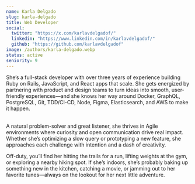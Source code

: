 ```yaml
---
name: Karla Delgado
slug: karla-delgado
title: Web Developer
social:
  twitter: "https://x.com/karlavdelgadof/"
  linkedin: "https://www.linkedin.com/in/karlavdelgadof/"
  github: "https://github.com/karlavdelgadof"
image: /authors/karla-delgado.webp
status: active
seniority: 9
---
```


She’s a full-stack developer with over three years of experience building Ruby on Rails, JavaScript, and React apps that scale. She gets energized by partnering with product and design teams to turn ideas into smooth, user-friendly experiences—and she knows her way around Docker, GraphQL, PostgreSQL, Git, TDD/CI-CD, Node, Figma, Elasticsearch, and AWS to make it happen.

<br>
A natural problem-solver and great listener, she thrives in Agile environments where curiosity and open communication drive real impact. Whether she’s optimizing a slow query or prototyping a new feature, she approaches each challenge with intention and a dash of creativity.

<br>

Off-duty, you’ll find her hitting the trails for a run, lifting weights at the gym, or exploring a nearby hiking spot. If she’s indoors, she’s probably baking up something new in the kitchen, catching a movie, or jamming out to her favorite tunes—always on the lookout for her next little adventure.
